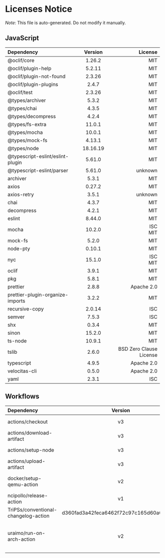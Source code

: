 # Licenses Notice
*Note*: This file is auto-generated. Do not modify it manually.
## JavaScript
| Dependency | Version | License |
|:-----------|:-------:|--------:|
|@oclif/core|1.26.2|MIT|
|@oclif/plugin-help|5.2.11|MIT|
|@oclif/plugin-not-found|2.3.26|MIT|
|@oclif/plugin-plugins|2.4.7|MIT|
|@oclif/test|2.3.26|MIT|
|@types/archiver|5.3.2|MIT|
|@types/chai|4.3.5|MIT|
|@types/decompress|4.2.4|MIT|
|@types/fs-extra|11.0.1|MIT|
|@types/mocha|10.0.1|MIT|
|@types/mock-fs|4.13.1|MIT|
|@types/node|18.16.19|MIT|
|@typescript-eslint/eslint-plugin|5.61.0|MIT|
|@typescript-eslint/parser|5.61.0|unknown|
|archiver|5.3.1|MIT|
|axios|0.27.2|MIT|
|axios-retry|3.5.1|unknown|
|chai|4.3.7|MIT|
|decompress|4.2.1|MIT|
|eslint|8.44.0|MIT|
|mocha|10.2.0|ISC<br/>MIT|
|mock-fs|5.2.0|MIT|
|node-pty|0.10.1|MIT|
|nyc|15.1.0|ISC<br/>MIT|
|oclif|3.9.1|MIT|
|pkg|5.8.1|MIT|
|prettier|2.8.8|Apache 2.0|
|prettier-plugin-organize-imports|3.2.2|MIT|
|recursive-copy|2.0.14|ISC|
|semver|7.5.3|ISC|
|shx|0.3.4|MIT|
|sinon|15.2.0|MIT|
|ts-node|10.9.1|MIT|
|tslib|2.6.0|BSD Zero Clause License|
|typescript|4.9.5|Apache 2.0|
|velocitas-cli|0.5.0|Apache 2.0|
|yaml|2.3.1|ISC|
## Workflows
| Dependency | Version | License |
|:-----------|:-------:|--------:|
|actions/checkout|v3|MIT License|
|actions/download-artifact|v3|MIT License|
|actions/setup-node|v3|MIT License|
|actions/upload-artifact|v3|MIT License|
|docker/setup-qemu-action|v2|Apache License 2.0|
|ncipollo/release-action|v1|MIT License|
|TriPSs/conventional-changelog-action|d360fad3a42feca6462f72c97c165d60a02d4bf2|MIT License|
|uraimo/run-on-arch-action|v2|BSD 3-Clause "New" or "Revised" License|

